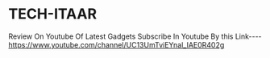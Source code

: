 # TECH-ITAAR
Review On Youtube Of Latest Gadgets
Subscribe In Youtube By this Link----
https://www.youtube.com/channel/UC13UmTviEYnal_IAE0R402g
